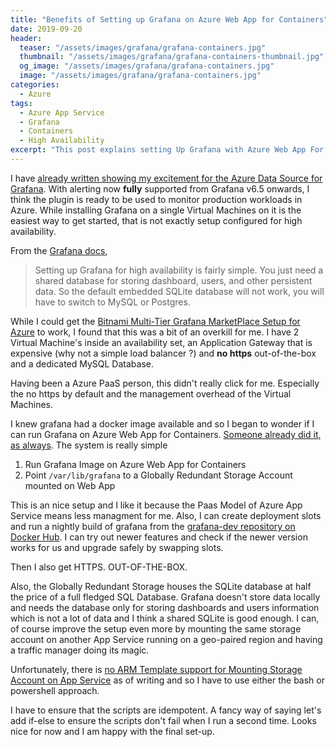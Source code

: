 ```yaml
---
title: "Benefits of Setting up Grafana on Azure Web App for Containers"
date: 2019-09-20
header:
  teaser: "/assets/images/grafana/grafana-containers.jpg"
  thumbnail: "/assets/images/grafana/grafana-containers-thumbnail.jpg"
  og_image: "/assets/images/grafana/grafana-containers.jpg"
  image: "/assets/images/grafana/grafana-containers.jpg"
categories:
  - Azure
tags:
  - Azure App Service
  - Grafana
  - Containers
  - High Availability
excerpt: "This post explains setting Up Grafana with Azure Web App For Containers and the benefits over an IaaS approach such as deployment slots, out of the box https and reduced overhead of maintenance."
---
```


I have [already written showing my excitement for the Azure Data Source for Grafana](https://www.gurucharan.in/azure/up-your-azure-monitoring-game-with-azure-data-source-for-grafana/). With alerting now **fully** supported from Grafana v6.5 onwards, I think the plugin is ready to be used to monitor production workloads in Azure. While installing Grafana on a single Virtual Machines on it is the easiest way to get started, that is not exactly setup configured for high availability.

From the [Grafana docs](https://grafana.com/docs/tutorials/ha_setup/),

> Setting up Grafana for high availability is fairly simple. You just need a shared database for storing dashboard, users, and other persistent data. So the default embedded SQLite database will not work, you will have to switch to MySQL or Postgres.

While I could get the [Bitnami Multi-Tier Grafana MarketPlace Setup for Azure](https://azuremarketplace.microsoft.com/en-us/marketplace/apps/bitnami.multi-tier-manageddb-grafana?tab=Overview) to work, I found that this was a bit of an overkill for me. I have 2 Virtual Machine's inside an availability set, an Application Gateway that is expensive (why not a simple load balancer ?) and **no https** out-of-the-box and a dedicated MySQL Database.

Having been a Azure PaaS person, this didn't really click for me. Especially the no https by default and the management overhead of the Virtual Machines.

I knew grafana had a docker image available and so I began to wonder if I can run Grafana on Azure Web App for Containers. [Someone already did it, as always](https://www.phillipsj.net/posts/an-easy-grafana-setup-using-azure-app-service-for-linux/). The system is really simple

1. Run Grafana Image on Azure Web App for Containers
2. Point `/var/lib/grafana` to a Globally Redundant Storage Account mounted on Web App

This is an nice setup and I like it because the Paas Model of Azure App Service means less managment for me. Also, I can create deployment slots and run a nightly build of grafana from the [grafana-dev repository on Docker Hub](https://hub.docker.com/r/grafana/grafana-dev). I can try out newer features and check if the newer version works for us and upgrade safely by swapping slots.

Then I also get HTTPS. OUT-OF-THE-BOX.

Also, the Globally Redundant Storage houses the SQLite database at half the price of a full fledged SQL Database. Grafana doesn't store data locally and needs the database only for storing dashboards and users information which is not a lot of data and I think a shared SQLite is good enough. I can, of course improve the setup even more by mounting the same storage account on another App Service running on a geo-paired region and having a traffic manager doing its magic.

Unfortunately, there is [no ARM Template support for Mounting Storage Account on App Service](https://github.com/MicrosoftDocs/azure-docs/issues/34772) as of writing and so I have to use either the bash or powershell approach.

I have to ensure that the scripts are idempotent. A fancy way of saying let's add if-else to ensure the scripts don't fail when I run a second time. Looks nice for now and I am happy with the final set-up.
